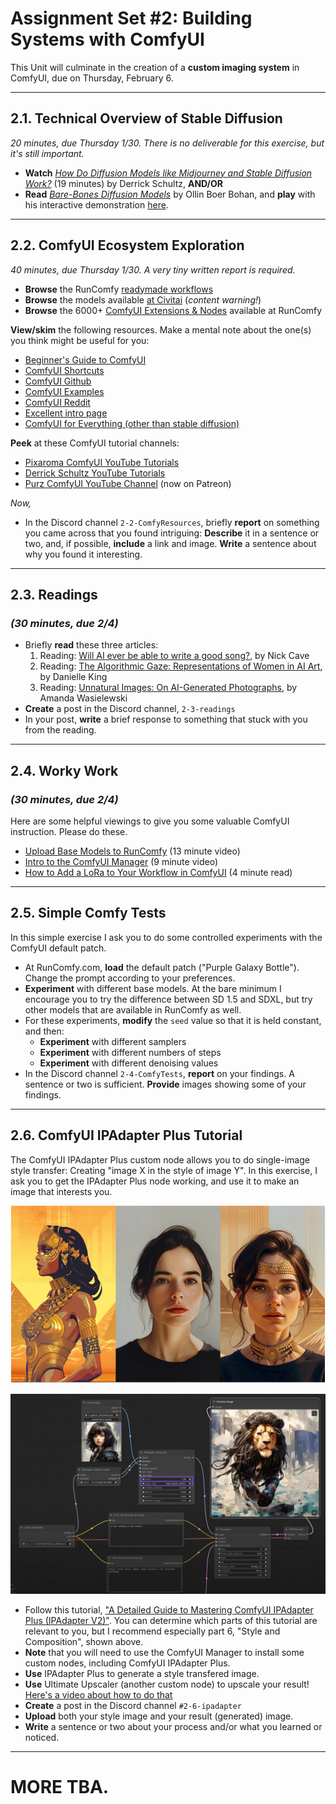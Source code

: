 # Assignment Set #2: Building Systems with ComfyUI

This Unit will culminate in the creation of a **custom imaging system** in ComfyUI, due on Thursday, February 6.

---

## 2.1. Technical Overview of Stable Diffusion

*20 minutes, due Thursday 1/30. There is no deliverable for this exercise, but it's still important.*

* **Watch** [*How Do Diffusion Models like Midjourney and Stable Diffusion Work?*](https://www.youtube.com/watch?v=BWUApLkLH-8) (19 minutes) by Derrick Schultz, **AND/OR**
* **Read** [*Bare-Bones Diffusion Models*](https://madebyoll.in/posts/dino_diffusion/) by Ollin Boer Bohan, and **play** with his interactive demonstration [here](https://madebyoll.in/posts/dino_diffusion/demo/).


---

## 2.2. ComfyUI Ecosystem Exploration 

*40 minutes, due Thursday 1/30. A very tiny written report is required.*

* **Browse** the RunComfy [readymade workflows](https://www.runcomfy.com/comfyui/)
* **Browse** the models available [at Civitai](https://civitai.com/models) (*content warning!*)
* **Browse** the 6000+ [ComfyUI Extensions & Nodes](https://www.runcomfy.com/comfyui-nodes) available at RunComfy

**View/skim** the following resources. Make a mental note about the one(s) you think might be useful for you: 

* [Beginner's Guide to ComfyUI](https://aituts.com/comfyui/)
* [ComfyUI Shortcuts](https://blenderneko.github.io/ComfyUI-docs/Interface/Shortcuts/)
* [ComfyUI Github](https://github.com/comfyanonymous/ComfyUI/blob/master/README.md)
* [ComfyUI Examples](https://github.com/comfyanonymous/ComfyUI_examples)
* [ComfyUI Reddit](https://www.reddit.com/r/comfyui/)
* [Excellent intro page](https://www.latent.space/p/comfyui)
* [ComfyUI for Everything (other than stable diffusion)](https://www.youtube.com/watch?v=fUcDAExxndQ&t=0)

**Peek** at these ComfyUI tutorial channels: 

* [Pixaroma ComfyUI YouTube Tutorials](https://www.youtube.com/playlist?list=PL-pohOSaL8P9kLZP8tQ1K1QWdZEgwiBM0)
* [Derrick Schultz YouTube Tutorials](https://www.youtube.com/watch?v=NoB1E3nZnUk&list=PLWuCzxqIpJs8e8fET1QP96tWngqlsoIZu&index=2)
* [Purz ComfyUI YouTube Channel](https://www.youtube.com/@PurzBeats) (now on Patreon)

*Now,*

* In the Discord channel `2-2-ComfyResources`, briefly **report** on something you came across that you found intriguing: **Describe** it in a sentence or two, and, if possible, **include** a link and image. **Write** a sentence about why you found it interesting. 

---

## 2.3. Readings

### *(30 minutes, due 2/4)*

* Briefly **read** these three articles:
  1. Reading: [Will AI ever be able to write a good song?](https://www.theredhandfiles.com/considering-human-imagination-the-last-piece-of-wilderness-do-you-think-ai-will-ever-be-able-to-write-a-good-song/), by Nick Cave
  2. Reading: [The Algorithmic Gaze: Representations of Women in AI Art](https://www.lerandom.art/editorial/the-algorithmic-gaze-representations-of-women-in-ai-art), by Danielle King
  3. Reading: [Unnatural Images: On AI-Generated Photographs](https://www.journals.uchicago.edu/doi/10.1086/731729), by Amanda Wasielewski
* **Create** a post in the Discord channel, `2-3-readings`
* In your post, **write** a brief response to something that stuck with you from the reading. 

---

## 2.4. Worky Work

### *(30 minutes, due 2/4)*

Here are some helpful viewings to give you some valuable ComfyUI instruction. Please do these.

* [Upload Base Models to RunComfy](https://www.youtube.com/watch?v=dOCTwnrWi7g) (13 minute video)
* [Intro to the ComfyUI Manager](https://www.youtube.com/watch?v=4M_R1heWGWs) (9 minute video)
* [How to Add a LoRa to Your Workflow in ComfyUI](https://medium.com/@promptingpixels/how-to-add-a-lora-to-your-workflow-in-comfyui-b5635cd7a8aa) (4 minute read)

---

## 2.5. Simple Comfy Tests

In this simple exercise I ask you to do some controlled experiments with the ComfyUI default patch. 

* At RunComfy.com, **load** the default patch ("Purple Galaxy Bottle"). Change the prompt according to your preferences.
* **Experiment** with different base models. At the bare minimum I encourage you to try the difference between SD 1.5 and SDXL, but try other models that are available in RunComfy as well.
* For these experiments, **modify** the `seed` value so that it is held constant, and then: 
  * **Experiment** with different samplers
  * **Experiment** with different numbers of steps
  * **Experiment** with different denoising values
* In the Discord channel `2-4-ComfyTests`, **report** on your findings. A sentence or two is sufficient. **Provide** images showing some of your findings.


---

## 2.6. ComfyUI IPAdapter Plus Tutorial

The ComfyUI IPAdapter Plus custom node allows you to do single-image style transfer: Creating "image X in the style of image Y". In this exercise, I ask you to get the IPAdapter Plus node working, and use it to make an image that interests you. 

![ipadapter-overview.png](img/ipadapter-overview.png)

![ipadapter.png](img/ipadapter.png)

* Follow this tutorial, ["A Detailed Guide to Mastering ComfyUI IPAdapter Plus (IPAdapter V2)"](https://www.runcomfy.com/tutorials/comfyui-ipadapter-plus-deep-dive-tutorial). You can determine which parts of this tutorial are relevant to you, but I recommend especially part 6, "Style and Composition", shown above.
* **Note** that you will need to use the ComfyUI Manager to install some custom nodes, including ComfyUI IPAdapter Plus. 
* **Use** IPAdapter Plus to generate a style transfered image. 
* **Use** Ultimate Upscaler (another custom node) to upscale your result! [Here's a video about how to do that](https://www.youtube.com/watch?v=CxB47DMEyYQ)
* **Create** a post in the Discord channel `#2-6-ipadapter`
* **Upload** both your style image and your result (generated) image.
* **Write** a sentence or two about your process and/or what you learned or noticed. 

---

# MORE TBA. 

<!--

In this exercise we will use the ComfyUI Manager to install some custom nodes. Skim the following articles: 

* [A Guide to ComfyUI Custom Nodes](https://www.bentoml.com/blog/a-guide-to-comfyui-custom-nodes)
* [Recommended Custom Node Plugins for ComfyUI](https://comfyui-wiki.com/en/resource/custom-nodes) 
* [Top ComfyUI custom node packs](https://modal.com/blog/comfyui-custom-nodes)

* ComfyUI Essentials
* ComfyUI Impact Pack
* ComfyUI Inspire Pack
* ComfyUI WAS Suite
* ComfyUi IPAdapter Plus
* KJNodes for ComfyUI
* RGThree Node Pack 
* SeargeSDXL

-->












